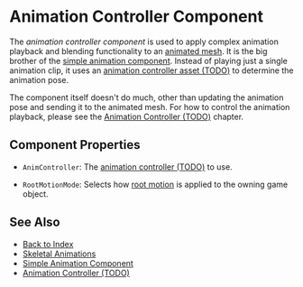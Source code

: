 # Animation Controller Component

The *animation controller component* is used to apply complex animation playback and blending functionality to an [animated mesh](../animated-mesh-component.md). It is the big brother of the [simple animation component](../simple-animation-component.md). Instead of playing just a single animation clip, it uses an [animation controller asset (TODO)](animation-controller-asset.md) to determine the animation pose.

The component itself doesn't do much, other than updating the animation pose and sending it to the animated mesh. For how to control the animation playback, please see the [Animation Controller (TODO)](animation-controller-overview.md) chapter.

## Component Properties

* `AnimController`: The [animation controller (TODO)](animation-controller-asset.md) to use.

* `RootMotionMode`: Selects how [root motion](../root-motion.md) is applied to the owning game object.

## See Also

* [Back to Index](../../../index.md)
* [Skeletal Animations](../skeletal-animation-overview.md)
* [Simple Animation Component](../simple-animation-component.md)
* [Animation Controller (TODO)](animation-controller-overview.md)
